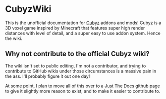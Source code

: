 # CubyzWiki
This is the unofficial documentation for [Cubyz](https://github.com/PixelGuys/Cubyz) addons and mods! Cubyz is a 3D voxel game inspired by Minecraft that features super high render distances with level of detail, and a super easy to use addon system. Hence the wiki.

## Why not contribute to the official Cubyz wiki?
The wiki isn't set to public editing, I'm not a contributor, and trying to contribute to GitHub wikis under those circumstances is a massive pain in the ass. I'll probably figure it out one day!

At some point, I plan to move all of this over to a Just The Docs github page to give it slightly more reason to exist, and to make it easier to contribute to.
